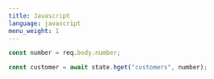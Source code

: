 ```yaml
---
title: Javascript
language: javascript
menu_weight: 1
---
```


```javascript
const number = req.body.number;

const customer = await state.hget("customers", number);
```